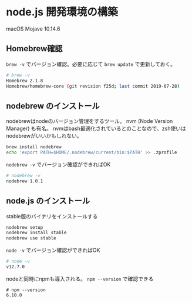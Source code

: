 # node.js 開発環境の構築

macOS Mojave 10.14.6

## Homebrew確認

`brew -v` でバージョン確認。必要に応じて `brew update` で更新しておく。

```bash
# brew -v
Homebrew 2.1.8
Homebrew/homebrew-core (git revision f25d; last commit 2019-07-28)
```

## nodebrew のインストール

nodebrewはnodeのバージョン管理をするツール。
nvm (Node Version Manager) も有名。
nvmはbash最適化されているとのことなので、zsh使いはnodebrewがいいかもしれない。

```bash
brew install nodebrew
echo 'export PATH=$HOME/.nodebrew/current/bin:$PATH' >> .zprofile
```

`nodebrew -v` でバージョン確認ができればOK

```bash
# nodebrew -v                                                                                                                      [/Users/tongari]
nodebrew 1.0.1
```

## node.js のインストール

stable版のバイナリをインストールする

```bash
nodebrew setup
nodebrew install stable
nodebrew use stable
```

`node -v` でバージョン確認ができればOK

```bash
# node -v
v12.7.0
```

nodeと同時にnpmも導入される。 `npm --version`  で確認できる

```
# npm --version
6.10.0
```
